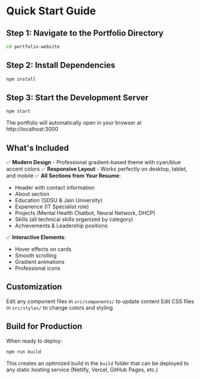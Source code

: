 # Quick Start Guide

## Step 1: Navigate to the Portfolio Directory
```bash
cd portfolio-website
```

## Step 2: Install Dependencies
```bash
npm install
```

## Step 3: Start the Development Server
```bash
npm start
```

The portfolio will automatically open in your browser at http://localhost:3000

## What's Included

✅ **Modern Design** - Professional gradient-based theme with cyan/blue accent colors
✅ **Responsive Layout** - Works perfectly on desktop, tablet, and mobile
✅ **All Sections from Your Resume**:
   - Header with contact information
   - About section
   - Education (SDSU & Jain University)
   - Experience (IT Specialist role)
   - Projects (Mental Health Chatbot, Neural Network, DHCP)
   - Skills (all technical skills organized by category)
   - Achievements & Leadership positions

✅ **Interactive Elements**:
   - Hover effects on cards
   - Smooth scrolling
   - Gradient animations
   - Professional icons

## Customization

Edit any component files in `src/components/` to update content
Edit CSS files in `src/styles/` to change colors and styling

## Build for Production

When ready to deploy:
```bash
npm run build
```

This creates an optimized build in the `build` folder that can be deployed to any static hosting service (Netlify, Vercel, GitHub Pages, etc.)
